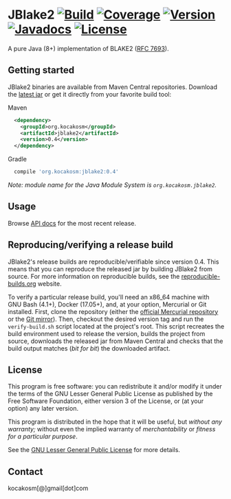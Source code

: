 JBlake2 [![Build][1]][2] [![Coverage][3]][4] [![Version][5]][6] [![Javadocs][7]][8] [![License][9]][10]
=======================================================================================================

A pure Java (8+) implementation of BLAKE2 ([RFC 7693][11]).


Getting started
---------------

JBlake2 binaries are available from Maven Central repositories.
Download the [latest jar][12] or get it directly from your favorite build tool:

Maven
```xml
  <dependency>
    <groupId>org.kocakosm</groupId>
    <artifactId>jblake2</artifactId>
    <version>0.4</version>
  </dependency>
```

Gradle
```groovy
  compile 'org.kocakosm:jblake2:0.4'
```

*Note: module name for the Java Module System is `org.kocakosm.jblake2`.*


Usage
-----

Browse [API docs][13] for the most recent release.


Reproducing/verifying a release build
-------------------------------------

JBlake2's release builds are reproducible/verifiable since version 0.4. This
means that you can reproduce the released jar by building JBlake2 from source.
For more information on reproducible builds, see the [reproducible-builds.org][14]
website.

To verify a particular release build, you'll need an x86_64 machine with GNU
Bash (4.1+), Docker (17.05+), and, at your option, Mercurial or Git installed.
First, clone the repository (either the [official Mercurial repository][15] or
the [Git mirror][16]). Then, checkout the desired version tag and run the
`verify-build.sh` script located at the project's root. This script recreates
the build environment used to release the version, builds the project from
source, downloads the released jar from Maven Central and checks that the build
output matches (*bit for bit*) the downloaded artifact.


License
-------

This program is free software: you can redistribute it and/or modify it under
the terms of the GNU Lesser General Public License as published by the Free
Software Foundation, either version 3 of the License, or (at your option) any
later version.

This program is distributed in the hope that it will be useful, but _without any
warranty;_ without even the implied warranty of _merchantability_ or _fitness
for a particular purpose_.

See the [GNU Lesser General Public License][17] for more details.


Contact
-------

kocakosm[@]gmail[dot]com


 [1]: https://img.shields.io/travis/kocakosm/jblake2.svg
 [2]: https://travis-ci.org/kocakosm/jblake2
 [3]: https://img.shields.io/coveralls/kocakosm/jblake2.svg
 [4]: https://coveralls.io/github/kocakosm/jblake2
 [5]: https://img.shields.io/maven-central/v/org.kocakosm/jblake2.svg
 [6]: https://search.maven.org/#search%7Cga%7C1%7Cg%3A%22org.kocakosm%22%20AND%20a%3A%22jblake2%22
 [7]: https://javadoc.io/badge/org.kocakosm/jblake2.svg
 [8]: https://javadoc.io/doc/org.kocakosm/jblake2
 [9]: https://img.shields.io/badge/license-LGPL_v3-4383c3.svg
 [10]: https://www.gnu.org/licenses/lgpl.txt
 [11]: https://tools.ietf.org/html/rfc7693
 [12]: https://search.maven.org/remote_content?g=org.kocakosm&a=jblake2&v=LATEST
 [13]: https://www.javadoc.io/doc/org.kocakosm/jblake2
 [14]: https://reproducible-builds.org
 [15]: https://bitbucket.org/kocakosm/jblake2
 [16]: https://github.com/kocakosm/jblake2
 [17]: https://www.gnu.org/licenses/lgpl-3.0-standalone.html

